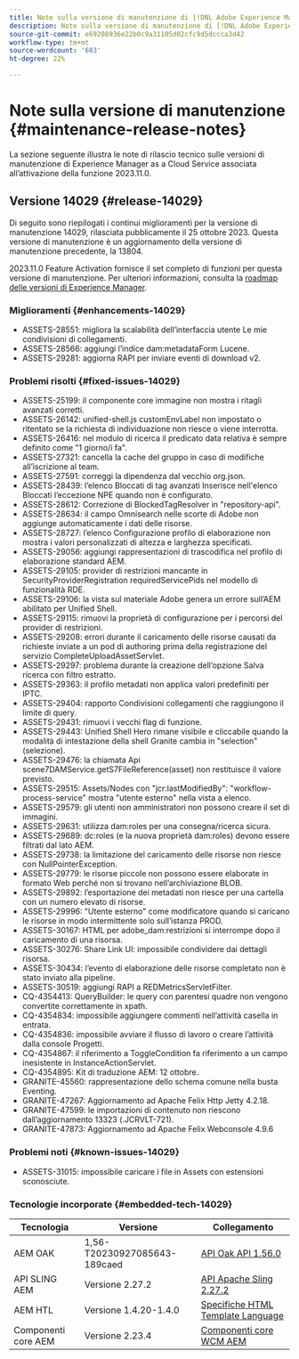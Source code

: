 ```yaml
---
title: Note sulla versione di manutenzione di [!DNL Adobe Experience Manager] as a Cloud Service associato all’attivazione delle funzioni 2023.11.0.
description: Note sulla versione di manutenzione di [!DNL Adobe Experience Manager] as a Cloud Service associato all’attivazione delle funzioni 2023.11.0.
source-git-commit: e69208936e22b0c9a31105d02cfc9d5dccca3d42
workflow-type: tm+mt
source-wordcount: '603'
ht-degree: 22%

---
```


# Note sulla versione di manutenzione {#maintenance-release-notes}

La sezione seguente illustra le note di rilascio tecnico sulle versioni di manutenzione di Experience Manager as a Cloud Service associata all’attivazione della funzione 2023.11.0.

## Versione 14029 {#release-14029}

Di seguito sono riepilogati i continui miglioramenti per la versione di manutenzione 14029, rilasciata pubblicamente il 25 ottobre 2023. Questa versione di manutenzione è un aggiornamento della versione di manutenzione precedente, la 13804.

2023.11.0 Feature Activation fornisce il set completo di funzioni per questa versione di manutenzione. Per ulteriori informazioni, consulta la [roadmap delle versioni di Experience Manager](https://experienceleague.adobe.com/docs/experience-manager-release-information/aem-release-updates/update-releases-roadmap.html?lang=it).

### Miglioramenti {#enhancements-14029}

* ASSETS-28551: migliora la scalabilità dell’interfaccia utente Le mie condivisioni di collegamenti.
* ASSETS-28566: aggiungi l’indice dam:metadataForm Lucene.
* ASSETS-29281: aggiorna RAPI per inviare eventi di download v2.

### Problemi risolti {#fixed-issues-14029}

* ASSETS-25199: il componente core immagine non mostra i ritagli avanzati corretti.
* ASSETS-26142: unified-shell.js customEnvLabel non impostato o ritentato se la richiesta di individuazione non riesce o viene interrotta.
* ASSETS-26416: nel modulo di ricerca il predicato data relativa è sempre definito come &quot;1 giorno/i fa&quot;.
* ASSETS-27321: cancella la cache del gruppo in caso di modifiche all’iscrizione al team.
* ASSETS-27591: correggi la dipendenza dal vecchio org.json.
* ASSETS-28439: l’elenco Bloccati di tag avanzati Inserisce nell&#39;elenco Bloccati l’eccezione NPE quando non è configurato.
* ASSETS-28612: Correzione di BlockedTagResolver in &quot;repository-api&quot;.
* ASSETS-28634: il campo Omnisearch nelle scorte di Adobe non aggiunge automaticamente i dati delle risorse.
* ASSETS-28727: l’elenco Configurazione profilo di elaborazione non mostra i valori personalizzati di altezza e larghezza specificati.
* ASSETS-29056: aggiungi rappresentazioni di trascodifica nel profilo di elaborazione standard AEM.
* ASSETS-29105: provider di restrizioni mancante in SecurityProviderRegistration requiredServicePids nel modello di funzionalità RDE.
* ASSETS-29106: la vista sul materiale Adobe genera un errore sull’AEM abilitato per Unified Shell.
* ASSETS-29115: rimuovi la proprietà di configurazione per i percorsi del provider di restrizioni.
* ASSETS-29208: errori durante il caricamento delle risorse causati da richieste inviate a un pod di authoring prima della registrazione del servizio CompleteUploadAssetServlet.
* ASSETS-29297: problema durante la creazione dell’opzione Salva ricerca con filtro estratto.
* ASSETS-29363: il profilo metadati non applica valori predefiniti per IPTC.
* ASSETS-29404: rapporto Condivisioni collegamenti che raggiungono il limite di query.
* ASSETS-29431: rimuovi i vecchi flag di funzione.
* ASSETS-29443: Unified Shell Hero rimane visibile e cliccabile quando la modalità di intestazione della shell Granite cambia in &quot;selection&quot; (selezione).
* ASSETS-29476: la chiamata Api scene7DAMService.getS7FileReference(asset) non restituisce il valore previsto.
* ASSETS-29515: Assets/Nodes con &quot;jcr:lastModifiedBy&quot;: &quot;workflow-process-service&quot; mostra &quot;utente esterno&quot; nella vista a elenco.
* ASSETS-29579: gli utenti non amministratori non possono creare il set di immagini.
* ASSETS-29631: utilizza dam:roles per una consegna/ricerca sicura.
* ASSETS-29689: dc:roles (e la nuova proprietà dam:roles) devono essere filtrati dal lato AEM.
* ASSETS-29738: la limitazione del caricamento delle risorse non riesce con NullPointerException.
* ASSETS-29779: le risorse piccole non possono essere elaborate in formato Web perché non si trovano nell’archiviazione BLOB.
* ASSETS-29892: l’esportazione dei metadati non riesce per una cartella con un numero elevato di risorse.
* ASSETS-29996: &quot;Utente esterno&quot; come modificatore quando si caricano le risorse in modo intermittente solo sull’istanza PROD.
* ASSETS-30167: HTML per adobe_dam:restrizioni si interrompe dopo il caricamento di una risorsa.
* ASSETS-30276: Share Link UI: impossibile condividere dai dettagli risorsa.
* ASSETS-30434: l’evento di elaborazione delle risorse completato non è stato inviato alla pipeline.
* ASSETS-30519: aggiungi RAPI a REDMetricsServletFilter.
* CQ-4354413: QueryBuilder: le query con parentesi quadre non vengono convertite correttamente in xpath.
* CQ-4354834: impossibile aggiungere commenti nell’attività casella in entrata.
* CQ-4354836: impossibile avviare il flusso di lavoro o creare l’attività dalla console Progetti.
* CQ-4354867: il riferimento a ToggleCondition fa riferimento a un campo inesistente in InstanceActionServlet.
* CQ-4354895: Kit di traduzione AEM: 12 ottobre.
* GRANITE-45560: rappresentazione dello schema comune nella busta Eventing.
* GRANITE-47267: Aggiornamento ad Apache Felix Http Jetty 4.2.18.
* GRANITE-47599: le importazioni di contenuto non riescono dall’aggiornamento 13323 (.JCRVLT-721).
* GRANITE-47873: Aggiornamento ad Apache Felix Webconsole 4.9.6

### Problemi noti {#known-issues-14029}

* ASSETS-31015: impossibile caricare i file in Assets con estensioni sconosciute.

### Tecnologie incorporate {#embedded-tech-14029}

| Tecnologia | Versione | Collegamento |
|---|---|---|
| AEM OAK | 1,56-T20230927085643-189caed | [API Oak API 1.56.0](https://www.javadoc.io/doc/org.apache.jackrabbit/oak-api/1.56.0/index.html) |
| API SLING AEM | Versione 2.27.2 | [API Apache Sling 2.27.2](https://www.javadoc.io/doc/org.apache.sling/org.apache.sling.api/latest/index.html) |
| AEM HTL | Versione 1.4.20-1.4.0 | [Specifiche HTML Template Language](https://github.com/adobe/htl-spec) |
| Componenti core AEM | Versione 2.23.4 | [Componenti core WCM AEM](https://github.com/adobe/aem-core-wcm-components) |
